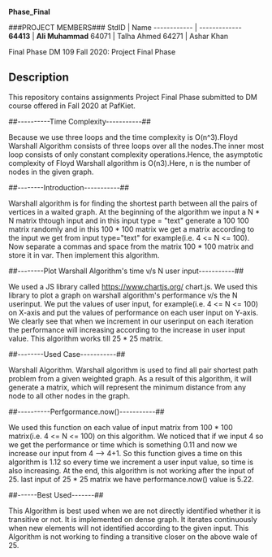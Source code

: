 **Phase_Final**

###PROJECT MEMBERS###
StdID | Name
------------ | -------------
**64413** | **Ali Muhammad**
64071 | Talha Ahmed
64271 | Ashar Khan


Final Phase DM 109 Fall 2020: Project Final Phase

## Description ##

This repository contains assignments Project Final Phase submitted to DM course offered in Fall 2020 at PafKiet.

##----------Time Complexity-----------##

Because we use three loops and the time complexity is O(n^3).Floyd Warshall Algorithm consists of three loops over all the nodes.The inner most loop consists of only constant complexity operations.Hence, the asymptotic complexity of Floyd Warshall algorithm is O(n3).Here, n is the number of nodes in the given graph.


##--------Introduction-----------##

Warshall algorithm is for finding the shortest parth between all the pairs of vertices in a waited graph. At the beginning of the algorithm we input a N * N matrix thtough input and in this input type = "text" generate a 100 100 matrix randomly and in this 100 * 100 matrix we get a matrix according to the input we get from input type="text" for example(i.e. 4 <= N <= 100). Now separate a commas and space from the matrix 100 * 100 matrix and store it in var. Then implement this algorithm.

##--------Plot Warshall Algorithm's time v/s N user input-----------##

We used a JS library called https://www.chartjs.org/ chart.js. We used this library to plot a graph on warshall algorithm's performance v/s the N userinput. We put the values of user input, for example(i.e. 4 <= N <= 100) on X-axis and put the values of performance on each user input on Y-axis. We clearly see that when we increment in our userinput on each iteration the performance will increasing according to the increase in user input value. This algorithm works till 25 * 25 matrix.


##--------Used Case-----------##

Warshall Algorithm. Warshall algorithm is used to find all pair shortest path problem from a given weighted graph. As a result of this algorithm, it will generate a matrix, which will represent the minimum distance from any node to all other nodes in the graph.

##----------Perfgormance.now()-----------##

We used this function on each value of input matrix from 100 * 100 matrix(i.e. 4 <= N <= 100) on this algorithm. We noticed that if we input 4 so we get the performance or time which is something 0.11 and now we increase our input from 4 --> 4+1. So this function gives a time on this algorithm is 1.12 so every time we increment a user input value, so time is also increasing. At the end, this algorithm is not working after the input of 25. last input of 25 * 25 matrix we have performance.now() value is 5.22.

##------Best Used-------##

This Algorithm is best used when we are not directly identified whether it is transitive or not. It is implemented on dense graph. It iterates continuously when new elements will not identified according to the given input. This Algorithm is not working to finding a transitive closer on the above wale of 25.

